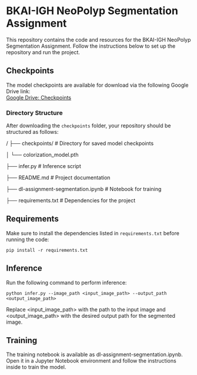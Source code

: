 # BKAI-IGH NeoPolyp Segmentation Assignment

This repository contains the code and resources for the BKAI-IGH NeoPolyp Segmentation Assignment. Follow the instructions below to set up the repository and run the project.

## Checkpoints

The model checkpoints are available for download via the following Google Drive link:  
[Google Drive: Checkpoints](https://drive.google.com/drive/folders/1LROAdLQM0xn5NqGa3lW4XpuW4XHxSAms?usp=drive_link)

### Directory Structure

After downloading the `checkpoints` folder, your repository should be structured as follows:

<BKAI-IGH-NeoPolyp-Segmentation-Assignment>/
├── checkpoints/ # Directory for saved model checkpoints 

│      └── colorization_model.pth

├── infer.py # Inference script 

├── README.md # Project documentation 

├── dl-assignment-segmentation.ipynb # Notebook for training 

├── requirements.txt # Dependencies for the project

## Requirements

Make sure to install the dependencies listed in `requirements.txt` before running the code:

`pip install -r requirements.txt`

## Inference

Run the following command to perform inference:

`python infer.py --image_path <input_image_path> --output_path <output_image_path>`

Replace <input_image_path> with the path to the input image and <output_image_path> with the desired output path for the segmented image.

## Training

The training notebook is available as dl-assignment-segmentation.ipynb. Open it in a Jupyter Notebook environment and follow the instructions inside to train the model.
